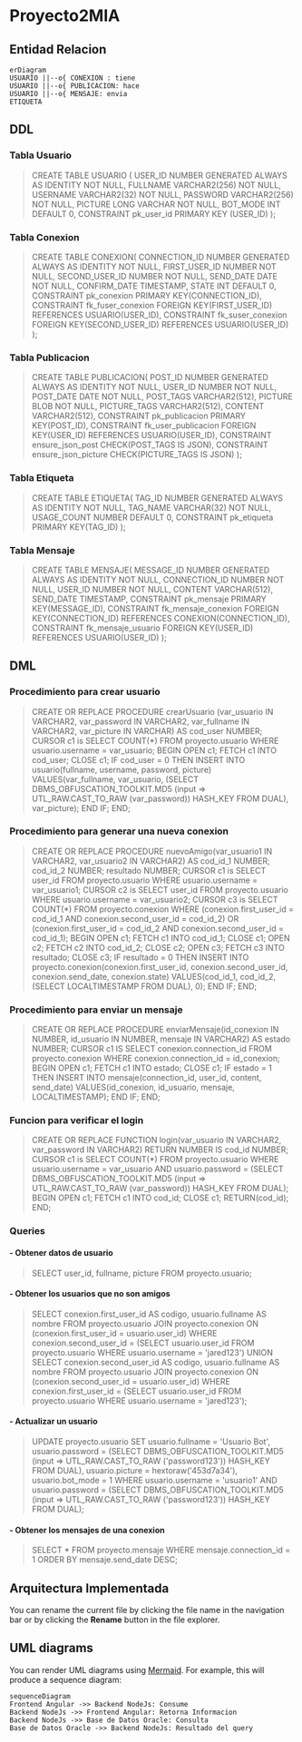 # Proyecto2MIA

## Entidad Relacion
```mermaid
erDiagram
USUARIO ||--o{ CONEXION : tiene
USUARIO ||--o{ PUBLICACION: hace
USUARIO ||--o{ MENSAJE: envia
ETIQUETA
```

## DDL

### Tabla Usuario
>CREATE TABLE USUARIO (
  USER_ID NUMBER GENERATED ALWAYS AS IDENTITY NOT NULL, 
  FULLNAME VARCHAR2(256) NOT NULL, 
  USERNAME VARCHAR2(32) NOT NULL, 
  PASSWORD VARCHAR2(256) NOT NULL, 
  PICTURE LONG VARCHAR NOT NULL, 
  BOT_MODE INT DEFAULT 0, 
  CONSTRAINT pk_user_id PRIMARY KEY (USER_ID)
);
### Tabla Conexion
>CREATE TABLE CONEXION(
	CONNECTION_ID NUMBER GENERATED ALWAYS AS IDENTITY NOT NULL,
	FIRST_USER_ID NUMBER NOT NULL,
	SECOND_USER_ID NUMBER NOT NULL,
	SEND_DATE DATE NOT NULL,
	CONFIRM_DATE TIMESTAMP,
	STATE INT DEFAULT 0,
	CONSTRAINT pk_conexion PRIMARY KEY(CONNECTION_ID),
	CONSTRAINT fk_fuser_conexion FOREIGN KEY(FIRST_USER_ID)
		REFERENCES USUARIO(USER_ID),
	CONSTRAINT fk_suser_conexion FOREIGN KEY(SECOND_USER_ID)
		REFERENCES USUARIO(USER_ID)
);
### Tabla Publicacion
>CREATE TABLE PUBLICACION(
	POST_ID NUMBER GENERATED ALWAYS AS IDENTITY NOT NULL,
	USER_ID NUMBER NOT NULL,
	POST_DATE DATE NOT NULL,
	POST_TAGS VARCHAR2(512),
	PICTURE BLOB NOT NULL,
	PICTURE_TAGS VARCHAR2(512),
	CONTENT VARCHAR2(512),
	CONSTRAINT pk_publicacion PRIMARY KEY(POST_ID),
	CONSTRAINT fk_user_publicacion FOREIGN KEY(USER_ID)
		REFERENCES USUARIO(USER_ID),
	CONSTRAINT ensure_json_post CHECK(POST_TAGS IS JSON),
	CONSTRAINT ensure_json_picture CHECK(PICTURE_TAGS IS JSON)
);
### Tabla Etiqueta
>CREATE TABLE ETIQUETA(
	TAG_ID NUMBER GENERATED ALWAYS AS IDENTITY NOT NULL,
	TAG_NAME VARCHAR(32) NOT NULL,
	USAGE_COUNT NUMBER DEFAULT 0,
	CONSTRAINT pk_etiqueta PRIMARY KEY(TAG_ID)
);
### Tabla Mensaje
>CREATE TABLE MENSAJE(
	MESSAGE_ID NUMBER GENERATED ALWAYS AS IDENTITY NOT NULL,
	CONNECTION_ID NUMBER NOT NULL,
	USER_ID NUMBER NOT NULL,
	CONTENT VARCHAR(512),
	SEND_DATE TIMESTAMP,
	CONSTRAINT pk_mensaje PRIMARY KEY(MESSAGE_ID),
	CONSTRAINT fk_mensaje_conexion FOREIGN KEY(CONNECTION_ID)
		REFERENCES CONEXION(CONNECTION_ID),
	CONSTRAINT fk_mensaje_usuario FOREIGN KEY(USER_ID)
		REFERENCES USUARIO(USER_ID)
);

## DML

### Procedimiento para crear usuario
>CREATE OR REPLACE PROCEDURE crearUsuario (var_usuario IN VARCHAR2, var_password IN VARCHAR2, var_fullname IN VARCHAR2, var_picture IN VARCHAR) AS
	cod_user NUMBER;
	CURSOR c1 is SELECT COUNT(*) FROM proyecto.usuario WHERE usuario.username = var_usuario;
	BEGIN
	    OPEN c1;
	    FETCH c1 INTO cod_user;
	    CLOSE c1;
	    IF cod_user = 0 THEN
	        INSERT INTO usuario(fullname, username, password, picture) VALUES(var_fullname, var_usuario, 
	        (SELECT DBMS_OBFUSCATION_TOOLKIT.MD5 (input => UTL_RAW.CAST_TO_RAW (var_password)) HASH_KEY FROM DUAL), var_picture);
	    END IF;
	END;
### Procedimiento para generar una nueva conexion
>CREATE OR REPLACE PROCEDURE nuevoAmigo(var_usuario1 IN VARCHAR2, var_usuario2 IN VARCHAR2)
	AS
	cod_id_1 NUMBER;
	cod_id_2 NUMBER;
	resultado NUMBER;
	CURSOR c1 is SELECT user_id FROM proyecto.usuario WHERE usuario.username = var_usuario1;
	CURSOR c2 is SELECT user_id FROM proyecto.usuario WHERE usuario.username = var_usuario2;
	CURSOR c3 is SELECT COUNT(*) FROM proyecto.conexion WHERE (conexion.first_user_id = cod_id_1 AND conexion.second_user_id = cod_id_2) OR (conexion.first_user_id = cod_id_2 AND conexion.second_user_id = cod_id_1);
	BEGIN
	    OPEN c1;
	    FETCH c1 INTO cod_id_1;
	    CLOSE c1;
	    OPEN c2;
	    FETCH c2 INTO cod_id_2;
	    CLOSE c2;
	    OPEN c3;
	    FETCH c3 INTO resultado;
	    CLOSE c3;
	    IF resultado = 0 THEN
	        INSERT INTO proyecto.conexion(conexion.first_user_id, conexion.second_user_id, conexion.send_date, conexion.state)
	            VALUES(cod_id_1, cod_id_2, (SELECT LOCALTIMESTAMP FROM DUAL), 0); 
	    END IF;
	END;
### Procedimiento para enviar un mensaje
>CREATE OR REPLACE PROCEDURE enviarMensaje(id_conexion IN NUMBER, id_usuario IN NUMBER, mensaje IN VARCHAR2)
	AS
	estado NUMBER;
	CURSOR c1 IS SELECT conexion.connection_id FROM proyecto.conexion WHERE conexion.connection_id = id_conexion;
	BEGIN
	    OPEN c1;
	    FETCH c1 INTO estado;
	    CLOSE c1;
	    IF estado = 1 THEN
	        INSERT INTO mensaje(connection_id, user_id, content, send_date) VALUES(id_conexion, id_usuario, mensaje, LOCALTIMESTAMP);
	    END IF;
	END;
### Funcion para verificar el login
>CREATE OR REPLACE FUNCTION login(var_usuario IN VARCHAR2, var_password IN VARCHAR2)
	RETURN NUMBER
	IS
	cod_id NUMBER;
	CURSOR c1 is SELECT COUNT(*) FROM proyecto.usuario WHERE usuario.username = var_usuario AND
	    usuario.password = (SELECT DBMS_OBFUSCATION_TOOLKIT.MD5 (input => UTL_RAW.CAST_TO_RAW (var_password)) HASH_KEY FROM DUAL);
	BEGIN
	    OPEN c1;
	    FETCH c1 INTO cod_id;
	    CLOSE c1;
	    RETURN(cod_id);
	END;
### Queries
#### - Obtener datos de usuario
>SELECT user_id, fullname, picture FROM proyecto.usuario;
#### - Obtener los usuarios que no son amigos
> SELECT conexion.first_user_id AS codigo, usuario.fullname AS nombre FROM proyecto.usuario
	JOIN proyecto.conexion ON (conexion.first_user_id = usuario.user_id)
	WHERE conexion.second_user_id = (SELECT usuario.user_id FROM proyecto.usuario WHERE usuario.username = 'jared123')
	UNION
	SELECT conexion.second_user_id AS codigo, usuario.fullname AS nombre FROM proyecto.usuario
	JOIN proyecto.conexion ON (conexion.second_user_id = usuario.user_id)
	WHERE conexion.first_user_id = (SELECT usuario.user_id FROM proyecto.usuario WHERE usuario.username = 'jared123');
#### - Actualizar un usuario
>UPDATE proyecto.usuario
	SET usuario.fullname = 'Usuario Bot', usuario.password = (SELECT DBMS_OBFUSCATION_TOOLKIT.MD5 (input => UTL_RAW.CAST_TO_RAW ('password123')) HASH_KEY FROM DUAL),
	usuario.picture = hextoraw('453d7a34'), usuario.bot_mode = 1
	WHERE usuario.username = 'usuario1' AND usuario.password = (SELECT DBMS_OBFUSCATION_TOOLKIT.MD5 (input => UTL_RAW.CAST_TO_RAW ('password123')) HASH_KEY FROM DUAL);
#### - Obtener los mensajes de una conexion
>SELECT * FROM proyecto.mensaje WHERE mensaje.connection_id = 1 ORDER BY mensaje.send_date DESC;
>
## Arquitectura Implementada

You can rename the current file by clicking the file name in the navigation bar or by clicking the **Rename** button in the file explorer.

## UML diagrams

You can render UML diagrams using [Mermaid](https://mermaidjs.github.io/). For example, this will produce a sequence diagram:

```mermaid
sequenceDiagram
Frontend Angular ->> Backend NodeJs: Consume
Backend NodeJs ->> Frontend Angular: Retorna Informacion
Backend NodeJs ->> Base de Datos Oracle: Consulta
Base de Datos Oracle ->> Backend NodeJs: Resultado del query
```
